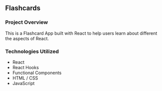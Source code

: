 
## Flashcards



### Project Overview
This is a Flashcard App built with React to help users learn about different the aspects of React.


### Technologies Utilized

- React
- React Hooks
- Functional Components
- HTML / CSS
- JavaScript

